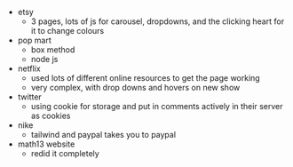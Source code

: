 - etsy
    - 3 pages, lots of js for carousel, dropdowns, and the clicking heart for it to change colours
- pop mart 
    - box method
    - node js
- netflix
    - used lots of different online resources to get the page working
    - very complex, with drop downs and hovers on new show
- twitter
    - using cookie for storage and put in comments actively in their server as cookies 
- nike
    - tailwind and paypal takes you to paypal
- math13 website
    - redid it completely 